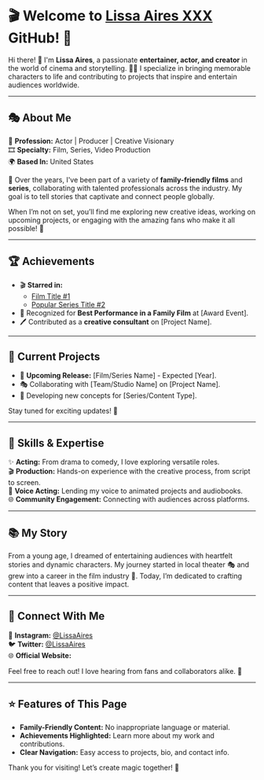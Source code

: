 # 🎬 Welcome to [Lissa Aires XXX](https://porneec.com/brazzers-lissa-aires-that-one-friend-of-his/) GitHub! 🌟

Hi there! 👋 I'm **Lissa Aires**, a passionate **entertainer, actor, and creator** in the world of cinema and storytelling. 🎥✨ I specialize in bringing memorable characters to life and contributing to projects that inspire and entertain audiences worldwide.  

---

## 🎭 **About Me**  
🌟 **Profession:** Actor | Producer | Creative Visionary  
🎞️ **Specialty:** Film, Series, Video Production  
🌍 **Based In:** United States  

🎥 Over the years, I've been part of a variety of **family-friendly films** and **series**, collaborating with talented professionals across the industry. My goal is to tell stories that captivate and connect people globally.  

When I’m not on set, you’ll find me exploring new creative ideas, working on upcoming projects, or engaging with the amazing fans who make it all possible! 💬  

---

## 🏆 **Achievements**  
- 🎬 **Starred in:**
  - [Film Title #1](#)
  - [Popular Series Title #2](#)
- 🏅 Recognized for **Best Performance in a Family Film** at [Award Event].  
- 🖊️ Contributed as a **creative consultant** on [Project Name].  

---

## 🚀 **Current Projects**  
- 🌟 **Upcoming Release:** [Film/Series Name] - Expected [Year].  
- 🎭 Collaborating with [Team/Studio Name] on [Project Name].  
- 🎨 Developing new concepts for [Series/Content Type].  

Stay tuned for exciting updates! 🌈  

---

## 🎨 **Skills & Expertise**  
✨ **Acting:** From drama to comedy, I love exploring versatile roles.  
🎬 **Production:** Hands-on experience with the creative process, from script to screen.  
🎤 **Voice Acting:** Lending my voice to animated projects and audiobooks.  
🌐 **Community Engagement:** Connecting with audiences across platforms.  

---

## 📚 **My Story**  
From a young age, I dreamed of entertaining audiences with heartfelt stories and dynamic characters. My journey started in local theater 🎭 and grew into a career in the film industry 🌟. Today, I’m dedicated to crafting content that leaves a positive impact.  

---

## 🌟 **Connect With Me**  
📸 **Instagram:** [@LissaAires](#)  
🐦 **Twitter:** [@LissaAires](#)  
🌐 **Official Website:** [](#)  

Feel free to reach out! I love hearing from fans and collaborators alike. 💌  

---

## ⭐ **Features of This Page**  
- **Family-Friendly Content:** No inappropriate language or material.  
- **Achievements Highlighted:** Learn more about my work and contributions.  
- **Clear Navigation:** Easy access to projects, bio, and contact info.  

Thank you for visiting! Let’s create magic together! 🌟  
